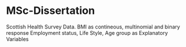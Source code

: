 # MSc-Dissertation
Scottish Health Survey Data.
BMI as contineous, multinomial and binary response
Employment status, Life Style, Age group as Explanatory Variables
